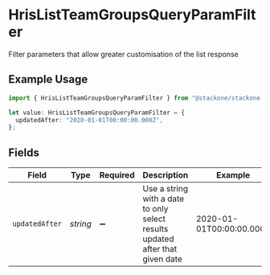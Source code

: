 # HrisListTeamGroupsQueryParamFilter

Filter parameters that allow greater customisation of the list response

## Example Usage

```typescript
import { HrisListTeamGroupsQueryParamFilter } from "@stackone/stackone-client-ts/sdk/models/operations";

let value: HrisListTeamGroupsQueryParamFilter = {
  updatedAfter: "2020-01-01T00:00:00.000Z",
};
```

## Fields

| Field                                                                         | Type                                                                          | Required                                                                      | Description                                                                   | Example                                                                       |
| ----------------------------------------------------------------------------- | ----------------------------------------------------------------------------- | ----------------------------------------------------------------------------- | ----------------------------------------------------------------------------- | ----------------------------------------------------------------------------- |
| `updatedAfter`                                                                | *string*                                                                      | :heavy_minus_sign:                                                            | Use a string with a date to only select results updated after that given date | 2020-01-01T00:00:00.000Z                                                      |